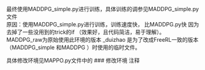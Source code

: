 最终使用MADDPG_simple.py进行训练，具体训练的调参见MADDPG_simple.py文件  
原因：使用MADDPG_simple.py进行训练，训练速度快， 比MADDPG.py快 因为去掉了一些没用到的trick的if
（效果好，且代码简洁，易于理解）。
MADDPG_raw为原始使用此环境的版本
_duizhao 是为了改成FreeRL一致的版本（MADDPG_simple 和MADDPG ）时使用的临时文件。


具体修改环境见MAPPO.py文件中的 ### 修改环境 注释

